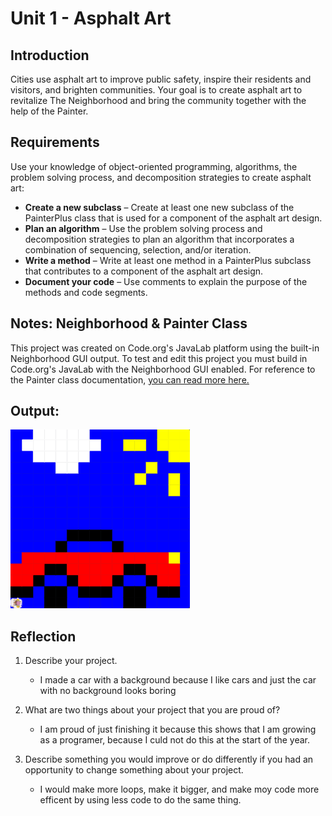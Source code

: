 # Unit 1 - Asphalt Art

## Introduction

Cities use asphalt art to improve public safety, inspire their residents and visitors, and brighten communities. Your goal is to create asphalt art to revitalize The Neighborhood and bring the community together with the help of the Painter.

## Requirements

Use your knowledge of object-oriented programming, algorithms, the problem solving process, and decomposition strategies to create asphalt art:
- **Create a new subclass** – Create at least one new subclass of the PainterPlus class that is used for a component of the asphalt art design.
- **Plan an algorithm** – Use the problem solving process and decomposition strategies to plan an algorithm that incorporates a combination of sequencing, selection, and/or iteration.
- **Write a method** – Write at least one method in a PainterPlus subclass that contributes to a component of the asphalt art design.
- **Document your code** – Use comments to explain the purpose of the methods and code segments.

## Notes: Neighborhood & Painter Class

This project was created on Code.org's JavaLab platform using the built-in Neighborhood GUI output. To test and edit this project you must build in Code.org's JavaLab with the Neighborhood GUI enabled. For reference to the Painter class documentation, [you can read more here.](https://studio.code.org/docs/ide/javalab/classes/Painter)

## Output:

![the output of my asphalt art project](mural.png)
## Reflection

1. Describe your project.

   - I made a car with a background because I like cars and just the car with no background looks boring

2. What are two things about your project that you are proud of?

   - I am proud of just finishing it because this shows that I am growing as a programer, because I culd not do this at the start of the year.

3. Describe something you would improve or do differently if you had an opportunity to change something about your project.

   - I would make more loops, make it bigger, and make moy code more efficent by using less code to do the same thing.
